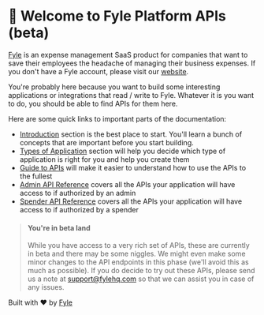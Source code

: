 # 👋 Welcome to Fyle Platform APIs (beta)

[Fyle](https://www.fylehq.com) is an expense management SaaS product for companies that want to save their employees the headache of managing their business expenses. If you don't have a Fyle account, please visit our [website](https://www.fylehq.com).

You're probably here because you want to build some interesting applications or integrations that read / write to Fyle. Whatever it is you want to do, you should be able to find APIs for them here.

Here are some quick links to important parts of the documentation:

* [Introduction](https://docs.fylehq.com/docs/fyle-platform-docs/ZG9jOjE-introduction) section is the best place to start. You'll learn a bunch of concepts that are important before you start building.
* [Types of Application](https://docs.fylehq.com/docs/fyle-platform-docs/ZG9jOjI4MTQ2NTc1-types-of-application) section will help you decide which type of application is right for you and help you create them 
* [Guide to APIs](https://docs.fylehq.com/docs/fyle-platform-docs/ZG9jOjI3Mzk2NTM3-guide-to-data-ap-is) will make it easier to understand how to use the APIs to the fullest
* [Admin API Reference](https://docs.fylehq.com/docs/fyle-platform-docs/YXBpOjQwNjU3MA-admin-ap-is) covers all the APIs your application will have access to if authorized by an admin
* [Spender API Reference](https://docs.fylehq.com/docs/fyle-platform-docs/YXBpOjI4NjcwODI4-spender-ap-is) covers all the APIs your application will have access to if authorized by a spender


<!-- theme: warning -->

> #### You're in beta land
>
> While you have access to a very rich set of APIs, these are currently in beta and there may be some niggles. We might even make some minor changes to the API endpoints in this phase (we'll avoid this as much as possible). If you do decide to try out these APIs, please send us a note at support@fylehq.com so that we can assist you in case of any issues.


Built with ❤️ by [Fyle](https://www.fylehq.com)